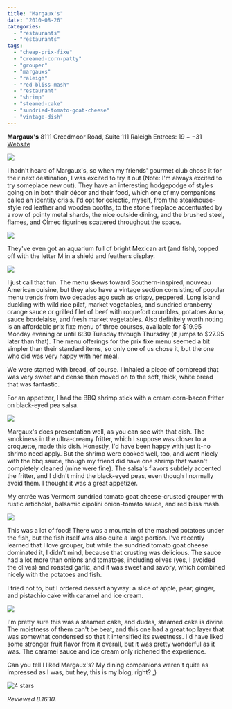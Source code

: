 ```yaml
---
title: "Margaux's"
date: "2010-08-26"
categories:
  - "restaurants"
  - "restaurants"
tags:
  - "cheap-prix-fixe"
  - "creamed-corn-patty"
  - "grouper"
  - "margauxs"
  - "raleigh"
  - "red-bliss-mash"
  - "restaurant"
  - "shrimp"
  - "steamed-cake"
  - "sundried-tomato-goat-cheese"
  - "vintage-dish"
---
```


**Margaux's** 8111 Creedmoor Road, Suite 111 Raleigh Entrees: $19--$31 [Website](http://www.margauxsrestaurant.com/)

![](http://www.thegourmez.com/gourmez/photos/margauxs01.JPG)

I hadn't heard of Margaux's, so when my friends' gourmet club chose it for their next destination, I was excited to try it out (Note: I'm always excited to try someplace new out). They have an interesting hodgepodge of styles going on in both their décor and their food, which one of my companions called an identity crisis. I'd opt for eclectic, myself, from the steakhouse-style red leather and wooden booths, to the stone fireplace accentuated by a row of pointy metal shards, the nice outside dining, and the brushed steel, flames, and Olmec figurines scattered throughout the space.

![](http://www.thegourmez.com/gourmez/photos/margauxs03.JPG)

They've even got an aquarium full of bright Mexican art (and fish), topped off with the letter M in a shield and feathers display.

![](http://www.thegourmez.com/gourmez/photos/margauxs02.JPG)

I just call that fun. The menu skews toward Southern-inspired, nouveau American cuisine, but they also have a vintage section consisting of popular menu trends from two decades ago such as crispy, peppered, Long Island duckling with wild rice pilaf, market vegetables, and sundried cranberry orange sauce or grilled filet of beef with roquefort crumbles, potatoes Anna, sauce bordelaise, and fresh market vegetables. Also definitely worth noting is an affordable prix fixe menu of three courses, available for $19.95 Monday evening or until 6:30 Tuesday through Thursday (it jumps to $27.95 later than that). The menu offerings for the prix fixe menu seemed a bit simpler than their standard items, so only one of us chose it, but the one who did was very happy with her meal.

We were started with bread, of course. I inhaled a piece of cornbread that was very sweet and dense then moved on to the soft, thick, white bread that was fantastic.

For an appetizer, I had the BBQ shrimp stick with a cream corn-bacon fritter on black-eyed pea salsa.

![](http://www.thegourmez.com/gourmez/photos/margauxs04.JPG)

Margaux's does presentation well, as you can see with that dish. The smokiness in the ultra-creamy fritter, which I suppose was closer to a croquette, made this dish. Honestly, I'd have been happy with just it-no shrimp need apply. But the shrimp were cooked well, too, and went nicely with the bbq sauce, though my friend did have one shrimp that wasn't completely cleaned (mine were fine). The salsa's flavors subtlely accented the fritter, and I didn't mind the black-eyed peas, even though I normally avoid them. I thought it was a great appetizer.

My entrée was Vermont sundried tomato goat cheese-crusted grouper with rustic artichoke, balsamic cipolini onion-tomato sauce, and red bliss mash.

![](http://www.thegourmez.com/gourmez/photos/margauxs05.JPG)

This was a lot of food! There was a mountain of the mashed potatoes under the fish, but the fish itself was also quite a large portion. I've recently learned that I love grouper, but while the sundried tomato goat cheese dominated it, I didn't mind, because that crusting was delicious. The sauce had a lot more than onions and tomatoes, including olives (yes, I avoided the olives) and roasted garlic, and it was sweet and savory, which combined nicely with the potatoes and fish.

I tried not to, but I ordered dessert anyway: a slice of apple, pear, ginger, and pistachio cake with caramel and ice cream.

![](http://www.thegourmez.com/gourmez/photos/margauxs06.JPG)

I'm pretty sure this was a steamed cake, and dudes, steamed cake is divine. The moistness of them can't be beat, and this one had a great top layer that was somewhat condensed so that it intensified its sweetness. I'd have liked some stronger fruit flavor from it overall, but it was pretty wonderful as it was. The caramel sauce and ice cream only richened the experience.

Can you tell I liked Margaux's? My dining companions weren't quite as impressed as I was, but hey, this is my blog, right? ,)




<div class="caption">

![4 stars](http://s3.amazonaws.com/thegourmez-wpmedia/2009/02/rating_truffle1.gif "rating_truffle1")</div>


_Reviewed 8.16.10._
